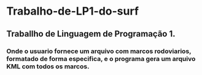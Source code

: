 # Trabalho-de-LP1-do-surf
## Traballho de Linguagem de Programação 1. 
### Onde o usuario fornece um arquivo com marcos rodoviarios, formatado de forma especifica, e o programa gera um arquivo KML com todos os marcos. 
